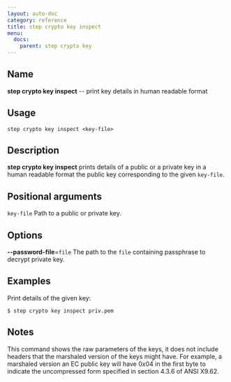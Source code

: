 ```yaml
---
layout: auto-doc
category: reference
title: step crypto key inspect
menu:
  docs:
    parent: step crypto key
---
```


## Name
**step crypto key inspect** -- print key details in human readable format

## Usage

```raw
step crypto key inspect <key-file>
```

## Description

**step crypto key inspect** prints details of a public or a private key in a
human readable format the public key corresponding to the given `key-file`.

## Positional arguments

`key-file`
Path to a public or private key.

## Options


**--password-file**=`file`
The path to the `file` containing passphrase to decrypt private key.

## Examples

Print details of the given key:
```shell
$ step crypto key inspect priv.pem
```

## Notes

This command shows the raw parameters of the keys, it does not include headers
that the marshaled version of the keys might have. For example, a marshaled
version an EC public key will have 0x04 in the first byte to indicate the
uncompressed form specified in section 4.3.6 of ANSI X9.62.

